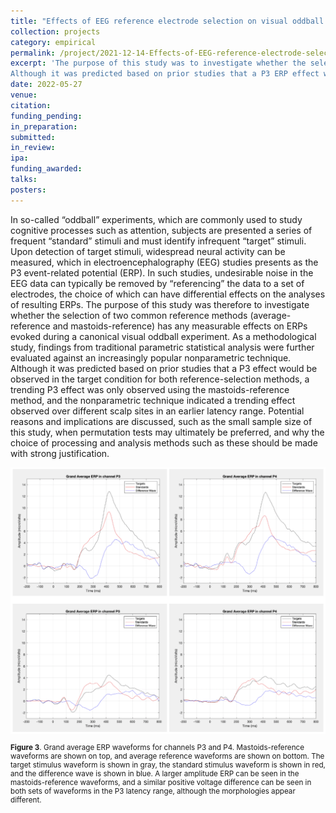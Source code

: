 ```yaml
---
title: "Effects of EEG reference electrode selection on visual oddball experiments"
collection: projects
category: empirical
permalink: /project/2021-12-14-Effects-of-EEG-reference-electrode-selection-on-visual-oddball-experiments
excerpt: 'The purpose of this study was to investigate whether the selection of two common EEG reference methods (average-reference and mastoids-reference) had any measurable effects on event-related potentials (ERPs) evoked during a canonical visual oddball experiment.
Although it was predicted based on prior studies that a P3 ERP effect would be observed in the target condition for both reference-selection methods, a trending P3 effect was only observed using the mastoids-reference method.'
date: 2022-05-27
venue:
citation:
funding_pending:
in_preparation:
submitted:
in_review:
ipa:
funding_awarded:
talks:
posters:
---
```

In so-called “oddball” experiments, which are commonly used to study cognitive processes such as attention, subjects are presented a series of frequent “standard” stimuli and must identify infrequent “target” stimuli. Upon detection of target stimuli, widespread neural activity can be measured, which in electroencephalography (EEG) studies presents as the P3 event-related potential (ERP). In such studies, undesirable noise in the EEG data can typically be removed by “referencing” the data to a set of electrodes, the choice of which can have differential effects on the analyses of resulting ERPs. The purpose of this study was therefore to investigate whether the selection of two common reference methods (average-reference and mastoids-reference) has any measurable effects on ERPs evoked during a canonical visual oddball experiment. As a methodological study, findings from traditional parametric statistical analysis were further evaluated against an increasingly popular nonparametric technique. Although it was predicted based on prior studies that a P3 effect would be observed in the target condition for both reference-selection methods, a trending P3 effect was only observed using the mastoids-reference method, and the nonparametric technique indicated a trending effect observed over different scalp sites in an earlier latency range. Potential reasons and implications are discussed, such as the small sample size of this study, when permutation tests may ultimately be preferred, and why the choice of processing and analysis methods such as these should be made with strong justification.

<img src="/images/project_2021-12-14_1.png">
<p style="font-size: smaller"><b>Figure 3</b>. Grand average ERP waveforms for channels P3 and P4. Mastoids-reference waveforms are shown on top, and average reference waveforms are shown on bottom. The target stimulus waveform is shown in gray, the standard stimulus waveform is shown in red, and the difference wave is shown in blue. A larger amplitude ERP can be seen in the mastoids-reference waveforms, and a similar positive voltage difference can be seen in both sets of waveforms in the P3 latency range, although the morphologies appear different.</p>

